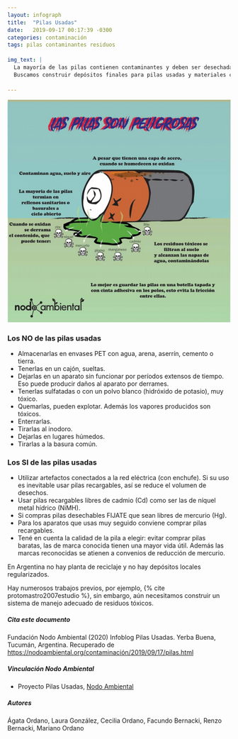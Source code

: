 ```yaml
---
layout: infograph
title:  "Pilas Usadas"
date:   2019-09-17 00:17:39 -0300
categories: contaminación 
tags: pilas contaminantes residuos

img_text: |
  La mayoría de las pilas contienen contaminantes y deben ser desechadas en lugares especiales.
  Buscamos construir depósitos finales para pilas usadas y materiales contaminantes.

---
```


![pilas](/assets/images/infograph/PilasUsadas.png)

<!--section-->

### Los NO de las pilas usadas

* Almacenarlas en envases PET con agua, arena, aserrín, cemento o tierra.
* Tenerlas en un cajón, sueltas.
* Dejarlas en un aparato sin funcionar por períodos extensos de tiempo. Eso puede producir daños al aparato por derrames.
* Tenerlas sulfatadas o con un polvo blanco (hidróxido de potasio), muy tóxico.
* Quemarlas, pueden explotar. Además los vapores producidos son tóxicos.
* Enterrarlas.
* Tirarlas al inodoro.
* Dejarlas en lugares húmedos.
* Tirarlas a la basura común.

### Los SI de las pilas usadas

* Utilizar artefactos conectados a la red eléctrica (con enchufe). Si su uso es inevitable usar pilas recargables, así se reduce el volumen de desechos.
* Usar pilas recargables libres de cadmio (Cd) como ser las de níquel metal hídrico (NiMH).
* Si compras pilas desechables FIJATE que sean libres de mercurio (Hg).
* Para los aparatos que usas muy seguido conviene comprar pilas recargables.
* Tené en cuenta la calidad de la pila a elegir: evitar comprar pilas baratas, las de marca conocida tienen una mayor vida útil. Además las marcas reconocidas se atienen a convenios de reducción de mercurio.

En Argentina no hay planta de reciclaje y no hay depósitos locales regularizados.

Hay numerosos trabajos previos, por ejemplo, {% cite protomastro2007estudio %}, sin embargo, aún necesitamos construir un sistema de manejo adecuado de residuos tóxicos.

<!-- References

{% cite soto1996almacenamiento %}
{% cite Evequoz2000PrdidasEP %}
{% cite ochoa2001revision %}
{% cite riancho2002utilizacion %}
{% cite cherni2003perspectiva %}
{% cite acosta2005propuesta %}
{% cite paez2006fotocatalisis %}
{% cite ruiz2006pilas %}
{% cite cuneo2009sistema %}
{% cite tun2009propuesta %}
{% cite barragan2010desarrollo %}
{% cite distribucion2011diagnostico %}
{% cite urquiza2011estudio %}
{% cite marcillo2012desechos %}
{% cite siguenza2013propuesta %}
{% cite ibarra2016planeacion %}
{% cite perez2016proyecto %}
{% cite arnulfo2018estudio %}

https://www.educacioninicial.com/c/004/710-proyecto-sos-pilas-para-educacion-inicial/
http://www.energiaestrategica.com/una-propuesta-para-reciclar-pilas-alcalinas-y-cuidar-el-medio-ambiente/
https://earth911.com/home-garden/the-ultimate-battery-guide/?utm_source=Pinterest&utm_medium=Social&utm_campaign=Pinterest
https://www.unicen.edu.ar/content/pilas-y-bater%C3%AD-c%C3%B3mo-minimizar-el-impacto-ambiental
https://www.inti.gob.ar/publicaciones

Agregar enlaces faltantes a la bibliografia

-->

<!-- info -->

##### Cita este documento

Fundación Nodo Ambiental (2020) Infoblog Pilas Usadas. Yerba Buena, Tucumán, Argentina. Recuperado de <https://nodoambiental.org/contaminación/2019/09/17/pilas.html>

##### Vinculación Nodo Ambiental

- Proyecto Pilas Usadas, <a href="https://nodoambiental.org">Nodo Ambiental</a>

##### Autores

Ágata Ordano, Laura González, Cecilia Ordano, Facundo Bernacki, Renzo Bernacki, Mariano Ordano
